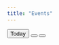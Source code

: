 ```yaml
---
title: "Events"
---
```



<div class="code-html">
  <div id="menu">
    <span id="menu-navi">
      <button type="button" class="btn bttn-no-outline action-button move-day" data-action="move-today">Today</button>
      <button type="button" class="btn bttn-no-outline action-button move-day" data-action="move-prev">
        <i class="fa fa-chevron-left"></i>
      </button>
      <button type="button" class="btn bttn-no-outline action-button move-day" data-action="move-next">
        <i class="fa fa-chevron-right"></i>
      </button>
    </span>
    <span id="renderRange" class="render-range"></span>
  </div>
  <br>
  <div id="calendar" style='width:100%; height:600px;'></div>
</div>


<script type="application/json" data-for="calendar">
{"x":
  {
  "options": {
    "calendars":[
      {
        "name":"rladies-barcelona",
        "id":"rladies-barcelona",
        "color":"#a7a9ac",
        "bgColor":"#88398a"
      }
    ],
    "schedules": [
      {
        "category":"time",
        "dueDateClass":"",
        "id":137030,
        "calendarId":"rladies-barcelona","title":"¡Primer evento de R-Ladies Barcelona!","body":"<i class='fa fa-users'><\/i>&emsp;18<br><br><p>Estamos preparando el primer encuentro de #RLadiesBCN! Resérvate para el 21 de noviembre!<\/p> <p>Regístrate <a href=\"https://www.eventbrite.es/e/entradas-primer-evento-de-r-ladies-barcelona-28790330654\">aquí<\/a> para conseguir tu invitación en Eventbrite. Todavía estamos definiendo el lugar, pero...  <br><br> <a href='https://www.meetup.com/rladies-barcelona/events/235064329/' target='_blank'><button class='button'>Event page<\/button><\/a>",
        "start":"2020-12-10 19:00:00",
        "location":"Not announced",
        "type":"past",
        "lat":null,
        "lon":null
      }
      ]
    }
  }
}
</script> 

